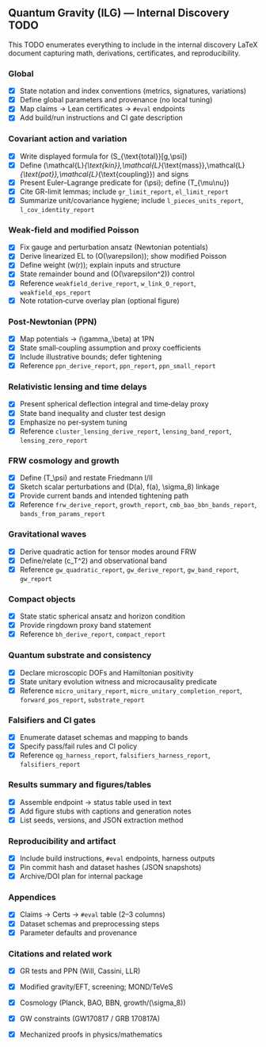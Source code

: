 ## Quantum Gravity (ILG) — Internal Discovery TODO

This TODO enumerates everything to include in the internal discovery LaTeX document capturing math, derivations, certificates, and reproducibility.

### Global
- [x] State notation and index conventions (metrics, signatures, variations)
- [x] Define global parameters and provenance (no local tuning)
- [x] Map claims → Lean certificates → `#eval` endpoints
- [x] Add build/run instructions and CI gate description

### Covariant action and variation
- [x] Write displayed formula for \(S_{\text{total}}[g,\psi]\)
- [x] Define \(\mathcal{L}_{\text{kin}},\mathcal{L}_{\text{mass}},\mathcal{L}_{\text{pot}},\mathcal{L}_{\text{coupling}}\) and signs
- [x] Present Euler–Lagrange predicate for \(\psi\); define \(T_{\mu\nu}\)
- [x] Cite GR-limit lemmas; include `gr_limit_report`, `el_limit_report`
- [x] Summarize unit/covariance hygiene; include `l_pieces_units_report`, `l_cov_identity_report`

### Weak‑field and modified Poisson
- [x] Fix gauge and perturbation ansatz (Newtonian potentials)
- [x] Derive linearized EL to \(O(\varepsilon)\); show modified Poisson
- [x] Define weight \(w(r)\); explain inputs and structure
- [x] State remainder bound and \(O(\varepsilon^2)\) control
- [x] Reference `weakfield_derive_report`, `w_link_O_report`, `weakfield_eps_report`
- [x] Note rotation‑curve overlay plan (optional figure)

### Post‑Newtonian (PPN)
- [x] Map potentials → \(\gamma,\,\beta\) at 1PN
- [x] State small‑coupling assumption and proxy coefficients
- [x] Include illustrative bounds; defer tightening
- [x] Reference `ppn_derive_report`, `ppn_report`, `ppn_small_report`

### Relativistic lensing and time delays
- [x] Present spherical deflection integral and time‑delay proxy
- [x] State band inequality and cluster test design
- [x] Emphasize no per‑system tuning
- [x] Reference `cluster_lensing_derive_report`, `lensing_band_report`, `lensing_zero_report`

### FRW cosmology and growth
- [x] Define \(T_\psi\) and restate Friedmann I/II
- [x] Sketch scalar perturbations and \(D(a), f(a), \sigma_8\) linkage
- [x] Provide current bands and intended tightening path
- [x] Reference `frw_derive_report`, `growth_report`, `cmb_bao_bbn_bands_report`, `bands_from_params_report`

### Gravitational waves
- [x] Derive quadratic action for tensor modes around FRW
- [x] Define/relate \(c_T^2\) and observational band
- [x] Reference `gw_quadratic_report`, `gw_derive_report`, `gw_band_report`, `gw_report`

### Compact objects
- [x] State static spherical ansatz and horizon condition
- [x] Provide ringdown proxy band statement
- [x] Reference `bh_derive_report`, `compact_report`

### Quantum substrate and consistency
- [x] Declare microscopic DOFs and Hamiltonian positivity
- [x] State unitary evolution witness and microcausality predicate
- [x] Reference `micro_unitary_report`, `micro_unitary_completion_report`, `forward_pos_report`, `substrate_report`

### Falsifiers and CI gates
- [x] Enumerate dataset schemas and mapping to bands
- [x] Specify pass/fail rules and CI policy
- [x] Reference `qg_harness_report`, `falsifiers_harness_report`, `falsifiers_report`

### Results summary and figures/tables
- [x] Assemble endpoint → status table used in text
- [x] Add figure stubs with captions and generation notes
- [x] List seeds, versions, and JSON extraction method

### Reproducibility and artifact
- [x] Include build instructions, `#eval` endpoints, harness outputs
- [x] Pin commit hash and dataset hashes (JSON snapshots)
- [x] Archive/DOI plan for internal package

### Appendices
- [x] Claims → Certs → `#eval` table (2–3 columns)
- [x] Dataset schemas and preprocessing steps
- [x] Parameter defaults and provenance

### Citations and related work
- [x] GR tests and PPN (Will, Cassini, LLR)
- [x] Modified gravity/EFT, screening; MOND/TeVeS
- [x] Cosmology (Planck, BAO, BBN, growth/\(\sigma_8\))
- [x] GW constraints (GW170817 / GRB 170817A)
- [x] Mechanized proofs in physics/mathematics


